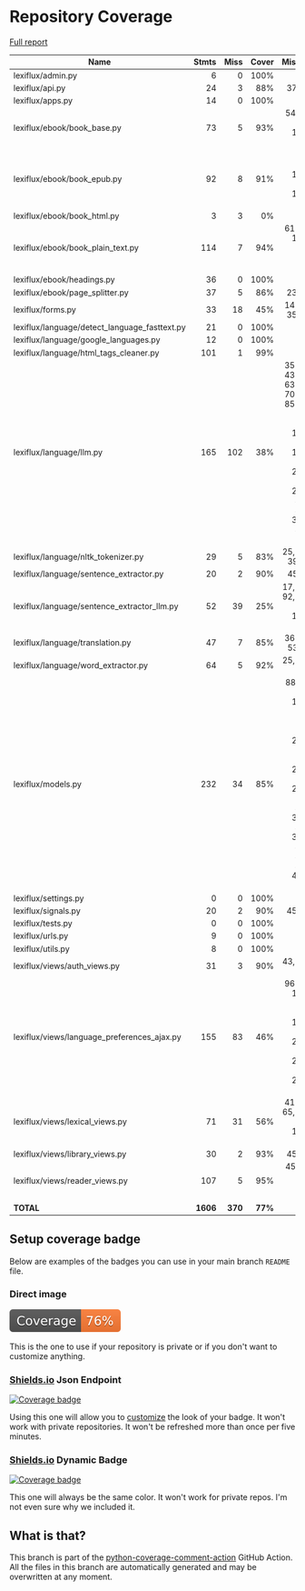 # Repository Coverage

[Full report](https://htmlpreview.github.io/?https://github.com/andgineer/lexiflux/blob/python-coverage-comment-action-data/htmlcov/index.html)

| Name                                            |    Stmts |     Miss |   Cover |   Missing |
|------------------------------------------------ | -------: | -------: | ------: | --------: |
| lexiflux/admin.py                               |        6 |        0 |    100% |           |
| lexiflux/api.py                                 |       24 |        3 |     88% |     37-39 |
| lexiflux/apps.py                                |       14 |        0 |    100% |           |
| lexiflux/ebook/book\_base.py                    |       73 |        5 |     93% |54, 61, 102, 141-142 |
| lexiflux/ebook/book\_epub.py                    |       92 |        8 |     91% |94, 111, 114-116, 176-178 |
| lexiflux/ebook/book\_html.py                    |        3 |        3 |      0% |       3-9 |
| lexiflux/ebook/book\_plain\_text.py             |      114 |        7 |     94% |61-62, 116-118, 139, 186 |
| lexiflux/ebook/headings.py                      |       36 |        0 |    100% |           |
| lexiflux/ebook/page\_splitter.py                |       37 |        5 |     86% |     23-29 |
| lexiflux/forms.py                               |       33 |       18 |     45% |14-18, 35-51 |
| lexiflux/language/detect\_language\_fasttext.py |       21 |        0 |    100% |           |
| lexiflux/language/google\_languages.py          |       12 |        0 |    100% |           |
| lexiflux/language/html\_tags\_cleaner.py        |      101 |        1 |     99% |       156 |
| lexiflux/language/llm.py                        |      165 |      102 |     38% |35-38, 43-48, 63-65, 70-72, 85-90, 97, 121, 182-187, 199-219, 254-267, 295-336, 348, 351-395, 398 |
| lexiflux/language/nltk\_tokenizer.py            |       29 |        5 |     83% |25, 37-39, 55 |
| lexiflux/language/sentence\_extractor.py        |       20 |        2 |     90% |    45, 61 |
| lexiflux/language/sentence\_extractor\_llm.py   |       52 |       39 |     25% |17, 48-92, 97-128, 133-167 |
| lexiflux/language/translation.py                |       47 |        7 |     85% |36-43, 53, 68 |
| lexiflux/language/word\_extractor.py            |       64 |        5 |     92% | 25, 49-53 |
| lexiflux/models.py                              |      232 |       34 |     85% |88, 98, 137, 146-147, 175, 197, 231-234, 249, 270-278, 281-288, 310, 312-313, 315-316, 319, 360, 401-412 |
| lexiflux/settings.py                            |        0 |        0 |    100% |           |
| lexiflux/signals.py                             |       20 |        2 |     90% |     45-46 |
| lexiflux/tests.py                               |        0 |        0 |    100% |           |
| lexiflux/urls.py                                |        9 |        0 |    100% |           |
| lexiflux/utils.py                               |        8 |        0 |    100% |           |
| lexiflux/views/auth\_views.py                   |       31 |        3 |     90% | 43, 50-55 |
| lexiflux/views/language\_preferences\_ajax.py   |      155 |       83 |     46% |96-98, 105-120, 133, 162-200, 205-223, 232-260, 267-281 |
| lexiflux/views/lexical\_views.py                |       71 |       31 |     56% |41-52, 65, 84-122, 170-186 |
| lexiflux/views/library\_views.py                |       30 |        2 |     93% |     45-46 |
| lexiflux/views/reader\_views.py                 |      107 |        5 |     95% |45, 64, 76, 162, 195 |
|                                       **TOTAL** | **1606** |  **370** | **77%** |           |


## Setup coverage badge

Below are examples of the badges you can use in your main branch `README` file.

### Direct image

[![Coverage badge](https://raw.githubusercontent.com/andgineer/lexiflux/python-coverage-comment-action-data/badge.svg)](https://htmlpreview.github.io/?https://github.com/andgineer/lexiflux/blob/python-coverage-comment-action-data/htmlcov/index.html)

This is the one to use if your repository is private or if you don't want to customize anything.

### [Shields.io](https://shields.io) Json Endpoint

[![Coverage badge](https://img.shields.io/endpoint?url=https://raw.githubusercontent.com/andgineer/lexiflux/python-coverage-comment-action-data/endpoint.json)](https://htmlpreview.github.io/?https://github.com/andgineer/lexiflux/blob/python-coverage-comment-action-data/htmlcov/index.html)

Using this one will allow you to [customize](https://shields.io/endpoint) the look of your badge.
It won't work with private repositories. It won't be refreshed more than once per five minutes.

### [Shields.io](https://shields.io) Dynamic Badge

[![Coverage badge](https://img.shields.io/badge/dynamic/json?color=brightgreen&label=coverage&query=%24.message&url=https%3A%2F%2Fraw.githubusercontent.com%2Fandgineer%2Flexiflux%2Fpython-coverage-comment-action-data%2Fendpoint.json)](https://htmlpreview.github.io/?https://github.com/andgineer/lexiflux/blob/python-coverage-comment-action-data/htmlcov/index.html)

This one will always be the same color. It won't work for private repos. I'm not even sure why we included it.

## What is that?

This branch is part of the
[python-coverage-comment-action](https://github.com/marketplace/actions/python-coverage-comment)
GitHub Action. All the files in this branch are automatically generated and may be
overwritten at any moment.